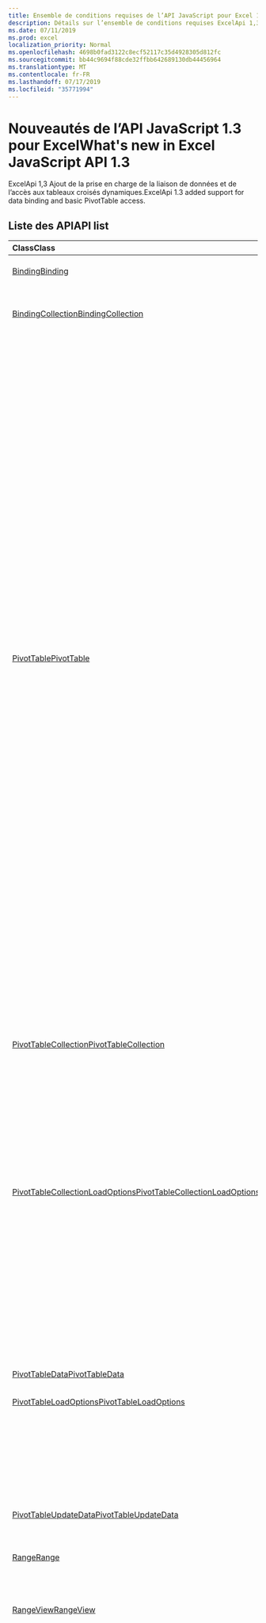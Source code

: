 ```yaml
---
title: Ensemble de conditions requises de l’API JavaScript pour Excel 1,3
description: Détails sur l’ensemble de conditions requises ExcelApi 1,3
ms.date: 07/11/2019
ms.prod: excel
localization_priority: Normal
ms.openlocfilehash: 4698b0fad3122c8ecf52117c35d4928305d812fc
ms.sourcegitcommit: bb44c9694f88cde32ffbb642689130db44456964
ms.translationtype: MT
ms.contentlocale: fr-FR
ms.lasthandoff: 07/17/2019
ms.locfileid: "35771994"
---
```

# <a name="whats-new-in-excel-javascript-api-13"></a><span data-ttu-id="40444-103">Nouveautés de l’API JavaScript 1.3 pour Excel</span><span class="sxs-lookup"><span data-stu-id="40444-103">What's new in Excel JavaScript API 1.3</span></span>

<span data-ttu-id="40444-104">ExcelApi 1,3 Ajout de la prise en charge de la liaison de données et de l’accès aux tableaux croisés dynamiques.</span><span class="sxs-lookup"><span data-stu-id="40444-104">ExcelApi 1.3 added support for data binding and basic PivotTable access.</span></span>

## <a name="api-list"></a><span data-ttu-id="40444-105">Liste des API</span><span class="sxs-lookup"><span data-stu-id="40444-105">API list</span></span>

| <span data-ttu-id="40444-106">Class</span><span class="sxs-lookup"><span data-stu-id="40444-106">Class</span></span> | <span data-ttu-id="40444-107">Champs</span><span class="sxs-lookup"><span data-stu-id="40444-107">Fields</span></span> | <span data-ttu-id="40444-108">Description</span><span class="sxs-lookup"><span data-stu-id="40444-108">Description</span></span> |
|:---|:---|:---|
|[<span data-ttu-id="40444-109">Binding</span><span class="sxs-lookup"><span data-stu-id="40444-109">Binding</span></span>](/javascript/api/excel/excel.binding)|[<span data-ttu-id="40444-110">delete()</span><span class="sxs-lookup"><span data-stu-id="40444-110">delete()</span></span>](/javascript/api/excel/excel.binding#delete--)|<span data-ttu-id="40444-111">Supprime la liaison.</span><span class="sxs-lookup"><span data-stu-id="40444-111">Deletes the binding.</span></span>|
|[<span data-ttu-id="40444-112">BindingCollection</span><span class="sxs-lookup"><span data-stu-id="40444-112">BindingCollection</span></span>](/javascript/api/excel/excel.bindingcollection)|[<span data-ttu-id="40444-113">Add (Range: plage \| String, bindingType: "Range" \| "table" \| "Text", ID: String)</span><span class="sxs-lookup"><span data-stu-id="40444-113">add(range: Range \| string, bindingType: "Range" \| "Table" \| "Text", id: string)</span></span>](/javascript/api/excel/excel.bindingcollection#add-range--bindingtype--id-)|<span data-ttu-id="40444-114">Ajoute une nouvelle liaison à une plage spécifique.</span><span class="sxs-lookup"><span data-stu-id="40444-114">Add a new binding to a particular Range.</span></span>|
||[<span data-ttu-id="40444-115">Add (Range: chaîne \| de plage, BindingType: Excel. bindingType, ID: String)</span><span class="sxs-lookup"><span data-stu-id="40444-115">add(range: Range \| string, bindingType: Excel.BindingType, id: string)</span></span>](/javascript/api/excel/excel.bindingcollection#add-range--bindingtype--id-)|<span data-ttu-id="40444-116">Ajoute une nouvelle liaison à une plage spécifique.</span><span class="sxs-lookup"><span data-stu-id="40444-116">Add a new binding to a particular Range.</span></span>|
||[<span data-ttu-id="40444-117">addFromNamedItem (Name: String, bindingType: "Range" \| "table" \| "Text", ID: String)</span><span class="sxs-lookup"><span data-stu-id="40444-117">addFromNamedItem(name: string, bindingType: "Range" \| "Table" \| "Text", id: string)</span></span>](/javascript/api/excel/excel.bindingcollection#addfromnameditem-name--bindingtype--id-)|<span data-ttu-id="40444-118">Ajoute une nouvelle liaison basée sur un élément nommé dans le classeur.</span><span class="sxs-lookup"><span data-stu-id="40444-118">Add a new binding based on a named item in the workbook.</span></span>|
||[<span data-ttu-id="40444-119">addFromNamedItem (Name: String, bindingType: Excel. BindingType, ID: String)</span><span class="sxs-lookup"><span data-stu-id="40444-119">addFromNamedItem(name: string, bindingType: Excel.BindingType, id: string)</span></span>](/javascript/api/excel/excel.bindingcollection#addfromnameditem-name--bindingtype--id-)|<span data-ttu-id="40444-120">Ajoute une nouvelle liaison basée sur un élément nommé dans le classeur.</span><span class="sxs-lookup"><span data-stu-id="40444-120">Add a new binding based on a named item in the workbook.</span></span>|
||[<span data-ttu-id="40444-121">addFromSelection (bindingType: "Range" \| "table" \| "Text", ID: String)</span><span class="sxs-lookup"><span data-stu-id="40444-121">addFromSelection(bindingType: "Range" \| "Table" \| "Text", id: string)</span></span>](/javascript/api/excel/excel.bindingcollection#addfromselection-bindingtype--id-)|<span data-ttu-id="40444-122">Ajoute une nouvelle liaison basée sur la sélection en cours.</span><span class="sxs-lookup"><span data-stu-id="40444-122">Add a new binding based on the current selection.</span></span>|
||[<span data-ttu-id="40444-123">addFromSelection (bindingType: Excel. BindingType, ID: chaîne)</span><span class="sxs-lookup"><span data-stu-id="40444-123">addFromSelection(bindingType: Excel.BindingType, id: string)</span></span>](/javascript/api/excel/excel.bindingcollection#addfromselection-bindingtype--id-)|<span data-ttu-id="40444-124">Ajoute une nouvelle liaison basée sur la sélection en cours.</span><span class="sxs-lookup"><span data-stu-id="40444-124">Add a new binding based on the current selection.</span></span>|
|[<span data-ttu-id="40444-125">PivotTable</span><span class="sxs-lookup"><span data-stu-id="40444-125">PivotTable</span></span>](/javascript/api/excel/excel.pivottable)|[<span data-ttu-id="40444-126">name</span><span class="sxs-lookup"><span data-stu-id="40444-126">name</span></span>](/javascript/api/excel/excel.pivottable#name)|<span data-ttu-id="40444-127">Nom du tableau croisé dynamique.</span><span class="sxs-lookup"><span data-stu-id="40444-127">Name of the PivotTable.</span></span>|
||[<span data-ttu-id="40444-128">worksheet</span><span class="sxs-lookup"><span data-stu-id="40444-128">worksheet</span></span>](/javascript/api/excel/excel.pivottable#worksheet)|<span data-ttu-id="40444-129">Feuille de calcul contenant le tableau croisé dynamique.</span><span class="sxs-lookup"><span data-stu-id="40444-129">The worksheet containing the current PivotTable.</span></span>|
||[<span data-ttu-id="40444-130">refresh()</span><span class="sxs-lookup"><span data-stu-id="40444-130">refresh()</span></span>](/javascript/api/excel/excel.pivottable#refresh--)|<span data-ttu-id="40444-131">Actualise le tableau croisé dynamique.</span><span class="sxs-lookup"><span data-stu-id="40444-131">Refreshes the PivotTable.</span></span>|
||[<span data-ttu-id="40444-132">Set (propriétés: Excel. PivotTable)</span><span class="sxs-lookup"><span data-stu-id="40444-132">set(properties: Excel.PivotTable)</span></span>](/javascript/api/excel/excel.pivottable#set-properties-)|<span data-ttu-id="40444-133">Définit plusieurs propriétés de l’objet en même temps, en fonction d’un objet chargé existant.</span><span class="sxs-lookup"><span data-stu-id="40444-133">Sets multiple properties on the object at the same time, based on an existing loaded object.</span></span>|
||[<span data-ttu-id="40444-134">Set (propriétés: interfaces. PivotTableUpdateData, Options?: objet officeextension. UpdateOptions)</span><span class="sxs-lookup"><span data-stu-id="40444-134">set(properties: Interfaces.PivotTableUpdateData, options?: OfficeExtension.UpdateOptions)</span></span>](/javascript/api/excel/excel.pivottable#set-properties--options-)|<span data-ttu-id="40444-135">Définit plusieurs propriétés d’un objet en même temps.</span><span class="sxs-lookup"><span data-stu-id="40444-135">Sets multiple properties of an object at the same time.</span></span> <span data-ttu-id="40444-136">Vous pouvez transmettre un objet plain avec les propriétés appropriées, ou un autre objet API du même type.</span><span class="sxs-lookup"><span data-stu-id="40444-136">You can pass either a plain object with the appropriate properties, or another API object of the same type.</span></span>|
|[<span data-ttu-id="40444-137">PivotTableCollection</span><span class="sxs-lookup"><span data-stu-id="40444-137">PivotTableCollection</span></span>](/javascript/api/excel/excel.pivottablecollection)|[<span data-ttu-id="40444-138">getItem(name: string)</span><span class="sxs-lookup"><span data-stu-id="40444-138">getItem(name: string)</span></span>](/javascript/api/excel/excel.pivottablecollection#getitem-name-)|<span data-ttu-id="40444-139">Obtient un tableau croisé dynamique par nom.</span><span class="sxs-lookup"><span data-stu-id="40444-139">Gets a PivotTable by name.</span></span>|
||[<span data-ttu-id="40444-140">items</span><span class="sxs-lookup"><span data-stu-id="40444-140">items</span></span>](/javascript/api/excel/excel.pivottablecollection#items)|<span data-ttu-id="40444-141">Obtient l’élément enfant chargé dans cette collection de sites.</span><span class="sxs-lookup"><span data-stu-id="40444-141">Gets the loaded child items in this collection.</span></span>|
||[<span data-ttu-id="40444-142">RefreshAll, ()</span><span class="sxs-lookup"><span data-stu-id="40444-142">refreshAll()</span></span>](/javascript/api/excel/excel.pivottablecollection#refreshall--)|<span data-ttu-id="40444-143">Actualise tous les tableaux croisés dynamiques de la collection.</span><span class="sxs-lookup"><span data-stu-id="40444-143">Refreshes all the pivot tables in the collection.</span></span>|
|[<span data-ttu-id="40444-144">PivotTableCollectionLoadOptions</span><span class="sxs-lookup"><span data-stu-id="40444-144">PivotTableCollectionLoadOptions</span></span>](/javascript/api/excel/excel.pivottablecollectionloadoptions)|[<span data-ttu-id="40444-145">$all</span><span class="sxs-lookup"><span data-stu-id="40444-145">$all</span></span>](/javascript/api/excel/excel.pivottablecollectionloadoptions#$all)||
||[<span data-ttu-id="40444-146">name</span><span class="sxs-lookup"><span data-stu-id="40444-146">name</span></span>](/javascript/api/excel/excel.pivottablecollectionloadoptions#name)|<span data-ttu-id="40444-147">Pour chaque élément de la collection: nom du tableau croisé dynamique.</span><span class="sxs-lookup"><span data-stu-id="40444-147">For EACH ITEM in the collection: Name of the PivotTable.</span></span>|
||[<span data-ttu-id="40444-148">worksheet</span><span class="sxs-lookup"><span data-stu-id="40444-148">worksheet</span></span>](/javascript/api/excel/excel.pivottablecollectionloadoptions#worksheet)|<span data-ttu-id="40444-149">Pour chaque élément de la collection: feuille de calcul contenant le tableau croisé dynamique actif.</span><span class="sxs-lookup"><span data-stu-id="40444-149">For EACH ITEM in the collection: The worksheet containing the current PivotTable.</span></span>|
|[<span data-ttu-id="40444-150">PivotTableData</span><span class="sxs-lookup"><span data-stu-id="40444-150">PivotTableData</span></span>](/javascript/api/excel/excel.pivottabledata)|[<span data-ttu-id="40444-151">name</span><span class="sxs-lookup"><span data-stu-id="40444-151">name</span></span>](/javascript/api/excel/excel.pivottabledata#name)|<span data-ttu-id="40444-152">Nom du tableau croisé dynamique.</span><span class="sxs-lookup"><span data-stu-id="40444-152">Name of the PivotTable.</span></span>|
|[<span data-ttu-id="40444-153">PivotTableLoadOptions</span><span class="sxs-lookup"><span data-stu-id="40444-153">PivotTableLoadOptions</span></span>](/javascript/api/excel/excel.pivottableloadoptions)|[<span data-ttu-id="40444-154">$all</span><span class="sxs-lookup"><span data-stu-id="40444-154">$all</span></span>](/javascript/api/excel/excel.pivottableloadoptions#$all)||
||[<span data-ttu-id="40444-155">name</span><span class="sxs-lookup"><span data-stu-id="40444-155">name</span></span>](/javascript/api/excel/excel.pivottableloadoptions#name)|<span data-ttu-id="40444-156">Nom du tableau croisé dynamique.</span><span class="sxs-lookup"><span data-stu-id="40444-156">Name of the PivotTable.</span></span>|
||[<span data-ttu-id="40444-157">worksheet</span><span class="sxs-lookup"><span data-stu-id="40444-157">worksheet</span></span>](/javascript/api/excel/excel.pivottableloadoptions#worksheet)|<span data-ttu-id="40444-158">Feuille de calcul contenant le tableau croisé dynamique.</span><span class="sxs-lookup"><span data-stu-id="40444-158">The worksheet containing the current PivotTable.</span></span>|
|[<span data-ttu-id="40444-159">PivotTableUpdateData</span><span class="sxs-lookup"><span data-stu-id="40444-159">PivotTableUpdateData</span></span>](/javascript/api/excel/excel.pivottableupdatedata)|[<span data-ttu-id="40444-160">name</span><span class="sxs-lookup"><span data-stu-id="40444-160">name</span></span>](/javascript/api/excel/excel.pivottableupdatedata#name)|<span data-ttu-id="40444-161">Nom du tableau croisé dynamique.</span><span class="sxs-lookup"><span data-stu-id="40444-161">Name of the PivotTable.</span></span>|
|[<span data-ttu-id="40444-162">Range</span><span class="sxs-lookup"><span data-stu-id="40444-162">Range</span></span>](/javascript/api/excel/excel.range)|[<span data-ttu-id="40444-163">getVisibleView ()</span><span class="sxs-lookup"><span data-stu-id="40444-163">getVisibleView()</span></span>](/javascript/api/excel/excel.range#getvisibleview--)|<span data-ttu-id="40444-164">Représente les lignes visibles de la plage en cours.</span><span class="sxs-lookup"><span data-stu-id="40444-164">Represents the visible rows of the current range.</span></span>|
|[<span data-ttu-id="40444-165">RangeView</span><span class="sxs-lookup"><span data-stu-id="40444-165">RangeView</span></span>](/javascript/api/excel/excel.rangeview)|[<span data-ttu-id="40444-166">formulas</span><span class="sxs-lookup"><span data-stu-id="40444-166">formulas</span></span>](/javascript/api/excel/excel.rangeview#formulas)|<span data-ttu-id="40444-167">Représente la formule dans le style de notation A1.</span><span class="sxs-lookup"><span data-stu-id="40444-167">Represents the formula in A1-style notation.</span></span>|
||[<span data-ttu-id="40444-168">formulasLocal</span><span class="sxs-lookup"><span data-stu-id="40444-168">formulasLocal</span></span>](/javascript/api/excel/excel.rangeview#formulaslocal)|<span data-ttu-id="40444-p102">Représente la formule en notation A1, en utilisant le langage et les paramètres de format de nombre régionaux de l’utilisateur. Par exemple, la formule « =SUM(A1, 1.5) » en anglais deviendrait « =SUMME(A1; 1,5) » en allemand.</span><span class="sxs-lookup"><span data-stu-id="40444-p102">Represents the formula in A1-style notation, in the user's language and number-formatting locale.  For example, the English "=SUM(A1, 1.5)" formula would become "=SUMME(A1; 1,5)" in German.</span></span>|
||[<span data-ttu-id="40444-171">formulasR1C1</span><span class="sxs-lookup"><span data-stu-id="40444-171">formulasR1C1</span></span>](/javascript/api/excel/excel.rangeview#formulasr1c1)|<span data-ttu-id="40444-172">Représente la formule dans le style de notation R1C1.</span><span class="sxs-lookup"><span data-stu-id="40444-172">Represents the formula in R1C1-style notation.</span></span>|
||[<span data-ttu-id="40444-173">getRange()</span><span class="sxs-lookup"><span data-stu-id="40444-173">getRange()</span></span>](/javascript/api/excel/excel.rangeview#getrange--)|<span data-ttu-id="40444-174">Obtient la plage parent associée à l’affichage de plage actuel.</span><span class="sxs-lookup"><span data-stu-id="40444-174">Gets the parent range associated with the current RangeView.</span></span>|
||[<span data-ttu-id="40444-175">numberFormat</span><span class="sxs-lookup"><span data-stu-id="40444-175">numberFormat</span></span>](/javascript/api/excel/excel.rangeview#numberformat)|<span data-ttu-id="40444-176">Représente le code de format de nombre d’Excel pour une cellule donnée.</span><span class="sxs-lookup"><span data-stu-id="40444-176">Represents Excel's number format code for the given cell.</span></span>|
||[<span data-ttu-id="40444-177">cellAddresses</span><span class="sxs-lookup"><span data-stu-id="40444-177">cellAddresses</span></span>](/javascript/api/excel/excel.rangeview#celladdresses)|<span data-ttu-id="40444-178">Représente les adresses de cellule de la RangeView.</span><span class="sxs-lookup"><span data-stu-id="40444-178">Represents the cell addresses of the RangeView.</span></span> <span data-ttu-id="40444-179">En lecture seule.</span><span class="sxs-lookup"><span data-stu-id="40444-179">Read-only.</span></span>|
||[<span data-ttu-id="40444-180">NbreColonnes</span><span class="sxs-lookup"><span data-stu-id="40444-180">columnCount</span></span>](/javascript/api/excel/excel.rangeview#columncount)|<span data-ttu-id="40444-181">Renvoie le nombre de colonnes visibles.</span><span class="sxs-lookup"><span data-stu-id="40444-181">Returns the number of visible columns.</span></span> <span data-ttu-id="40444-182">En lecture seule.</span><span class="sxs-lookup"><span data-stu-id="40444-182">Read-only.</span></span>|
||[<span data-ttu-id="40444-183">index</span><span class="sxs-lookup"><span data-stu-id="40444-183">index</span></span>](/javascript/api/excel/excel.rangeview#index)|<span data-ttu-id="40444-184">Renvoie une valeur qui représente l’index de l’affichage de plage.</span><span class="sxs-lookup"><span data-stu-id="40444-184">Returns a value that represents the index of the RangeView.</span></span> <span data-ttu-id="40444-185">En lecture seule.</span><span class="sxs-lookup"><span data-stu-id="40444-185">Read-only.</span></span>|
||[<span data-ttu-id="40444-186">Stopp</span><span class="sxs-lookup"><span data-stu-id="40444-186">rowCount</span></span>](/javascript/api/excel/excel.rangeview#rowcount)|<span data-ttu-id="40444-187">Renvoie le nombre de lignes visibles.</span><span class="sxs-lookup"><span data-stu-id="40444-187">Returns the number of visible rows.</span></span> <span data-ttu-id="40444-188">En lecture seule.</span><span class="sxs-lookup"><span data-stu-id="40444-188">Read-only.</span></span>|
||[<span data-ttu-id="40444-189">rows</span><span class="sxs-lookup"><span data-stu-id="40444-189">rows</span></span>](/javascript/api/excel/excel.rangeview#rows)|<span data-ttu-id="40444-190">Représente une collection d’affichages de plage associés à la plage.</span><span class="sxs-lookup"><span data-stu-id="40444-190">Represents a collection of range views associated with the range.</span></span> <span data-ttu-id="40444-191">En lecture seule.</span><span class="sxs-lookup"><span data-stu-id="40444-191">Read-only.</span></span>|
||[<span data-ttu-id="40444-192">text</span><span class="sxs-lookup"><span data-stu-id="40444-192">text</span></span>](/javascript/api/excel/excel.rangeview#text)|<span data-ttu-id="40444-p108">Valeurs de texte de la plage spécifiée. La valeur de texte ne dépend pas de la largeur de la cellule. Le remplacement par le signe # qui se produit dans l’interface utilisateur d’Excel n’a aucun effet sur la valeur de texte renvoyée par l’API. En lecture seule.</span><span class="sxs-lookup"><span data-stu-id="40444-p108">Text values of the specified range. The Text value will not depend on the cell width. The # sign substitution that happens in Excel UI will not affect the text value returned by the API. Read-only.</span></span>|
||[<span data-ttu-id="40444-197">valueTypes</span><span class="sxs-lookup"><span data-stu-id="40444-197">valueTypes</span></span>](/javascript/api/excel/excel.rangeview#valuetypes)|<span data-ttu-id="40444-198">Représente le type de données de chaque cellule.</span><span class="sxs-lookup"><span data-stu-id="40444-198">Represents the type of data of each cell.</span></span> <span data-ttu-id="40444-199">En lecture seule.</span><span class="sxs-lookup"><span data-stu-id="40444-199">Read-only.</span></span>|
||[<span data-ttu-id="40444-200">Set (propriétés: Excel. RangeView)</span><span class="sxs-lookup"><span data-stu-id="40444-200">set(properties: Excel.RangeView)</span></span>](/javascript/api/excel/excel.rangeview#set-properties-)|<span data-ttu-id="40444-201">Définit plusieurs propriétés de l’objet en même temps, en fonction d’un objet chargé existant.</span><span class="sxs-lookup"><span data-stu-id="40444-201">Sets multiple properties on the object at the same time, based on an existing loaded object.</span></span>|
||[<span data-ttu-id="40444-202">Set (propriétés: interfaces. RangeViewUpdateData, Options?: objet officeextension. UpdateOptions)</span><span class="sxs-lookup"><span data-stu-id="40444-202">set(properties: Interfaces.RangeViewUpdateData, options?: OfficeExtension.UpdateOptions)</span></span>](/javascript/api/excel/excel.rangeview#set-properties--options-)|<span data-ttu-id="40444-203">Définit plusieurs propriétés d’un objet en même temps.</span><span class="sxs-lookup"><span data-stu-id="40444-203">Sets multiple properties of an object at the same time.</span></span> <span data-ttu-id="40444-204">Vous pouvez transmettre un objet plain avec les propriétés appropriées, ou un autre objet API du même type.</span><span class="sxs-lookup"><span data-stu-id="40444-204">You can pass either a plain object with the appropriate properties, or another API object of the same type.</span></span>|
||[<span data-ttu-id="40444-205">values</span><span class="sxs-lookup"><span data-stu-id="40444-205">values</span></span>](/javascript/api/excel/excel.rangeview#values)|<span data-ttu-id="40444-206">Représente les valeurs brutes de l’affichage de plage spécifié.</span><span class="sxs-lookup"><span data-stu-id="40444-206">Represents the raw values of the specified range view.</span></span> <span data-ttu-id="40444-207">Les données renvoyées peuvent être des chaînes, des valeurs numériques ou des valeurs booléennes.</span><span class="sxs-lookup"><span data-stu-id="40444-207">The data returned could be of type string, number, or a boolean.</span></span> <span data-ttu-id="40444-208">Les cellules contenant une erreur renvoie la chaîne d’erreur.</span><span class="sxs-lookup"><span data-stu-id="40444-208">Cells that contain an error will return the error string.</span></span>|
|[<span data-ttu-id="40444-209">RangeViewCollection</span><span class="sxs-lookup"><span data-stu-id="40444-209">RangeViewCollection</span></span>](/javascript/api/excel/excel.rangeviewcollection)|[<span data-ttu-id="40444-210">getItemAt(index: number)</span><span class="sxs-lookup"><span data-stu-id="40444-210">getItemAt(index: number)</span></span>](/javascript/api/excel/excel.rangeviewcollection#getitemat-index-)|<span data-ttu-id="40444-211">Obtient une ligne RangeView par le biais de son index.</span><span class="sxs-lookup"><span data-stu-id="40444-211">Gets a RangeView Row via its index.</span></span> <span data-ttu-id="40444-212">Avec index de base zéro.</span><span class="sxs-lookup"><span data-stu-id="40444-212">Zero-Indexed.</span></span>|
||[<span data-ttu-id="40444-213">items</span><span class="sxs-lookup"><span data-stu-id="40444-213">items</span></span>](/javascript/api/excel/excel.rangeviewcollection#items)|<span data-ttu-id="40444-214">Obtient l’élément enfant chargé dans cette collection de sites.</span><span class="sxs-lookup"><span data-stu-id="40444-214">Gets the loaded child items in this collection.</span></span>|
|[<span data-ttu-id="40444-215">RangeViewCollectionLoadOptions</span><span class="sxs-lookup"><span data-stu-id="40444-215">RangeViewCollectionLoadOptions</span></span>](/javascript/api/excel/excel.rangeviewcollectionloadoptions)|[<span data-ttu-id="40444-216">$all</span><span class="sxs-lookup"><span data-stu-id="40444-216">$all</span></span>](/javascript/api/excel/excel.rangeviewcollectionloadoptions#$all)||
||[<span data-ttu-id="40444-217">cellAddresses</span><span class="sxs-lookup"><span data-stu-id="40444-217">cellAddresses</span></span>](/javascript/api/excel/excel.rangeviewcollectionloadoptions#celladdresses)|<span data-ttu-id="40444-218">Pour chaque élément de la collection: représente les adresses des cellules du RangeView.</span><span class="sxs-lookup"><span data-stu-id="40444-218">For EACH ITEM in the collection: Represents the cell addresses of the RangeView.</span></span> <span data-ttu-id="40444-219">En lecture seule.</span><span class="sxs-lookup"><span data-stu-id="40444-219">Read-only.</span></span>|
||[<span data-ttu-id="40444-220">NbreColonnes</span><span class="sxs-lookup"><span data-stu-id="40444-220">columnCount</span></span>](/javascript/api/excel/excel.rangeviewcollectionloadoptions#columncount)|<span data-ttu-id="40444-221">Pour chaque élément de la collection: renvoie le nombre de colonnes visibles.</span><span class="sxs-lookup"><span data-stu-id="40444-221">For EACH ITEM in the collection: Returns the number of visible columns.</span></span> <span data-ttu-id="40444-222">En lecture seule.</span><span class="sxs-lookup"><span data-stu-id="40444-222">Read-only.</span></span>|
||[<span data-ttu-id="40444-223">formulas</span><span class="sxs-lookup"><span data-stu-id="40444-223">formulas</span></span>](/javascript/api/excel/excel.rangeviewcollectionloadoptions#formulas)|<span data-ttu-id="40444-224">Pour chaque élément de la collection: représente la formule en notation de style a1.</span><span class="sxs-lookup"><span data-stu-id="40444-224">For EACH ITEM in the collection: Represents the formula in A1-style notation.</span></span>|
||[<span data-ttu-id="40444-225">formulasLocal</span><span class="sxs-lookup"><span data-stu-id="40444-225">formulasLocal</span></span>](/javascript/api/excel/excel.rangeviewcollectionloadoptions#formulaslocal)|<span data-ttu-id="40444-226">Pour chaque élément de la collection: représente la formule en notation de style a1, dans les paramètres régionaux de la langue de l’utilisateur et de la mise en forme des nombres.</span><span class="sxs-lookup"><span data-stu-id="40444-226">For EACH ITEM in the collection: Represents the formula in A1-style notation, in the user's language and number-formatting locale.</span></span>  <span data-ttu-id="40444-227">Par exemple, la formule « =SUM(A1, 1.5) » en anglais deviendrait « =SUMME(A1; 1,5) » en allemand.</span><span class="sxs-lookup"><span data-stu-id="40444-227">For example, the English "=SUM(A1, 1.5)" formula would become "=SUMME(A1; 1,5)" in German.</span></span>|
||[<span data-ttu-id="40444-228">formulasR1C1</span><span class="sxs-lookup"><span data-stu-id="40444-228">formulasR1C1</span></span>](/javascript/api/excel/excel.rangeviewcollectionloadoptions#formulasr1c1)|<span data-ttu-id="40444-229">Pour chaque élément de la collection: représente la formule en notation de style L1C1.</span><span class="sxs-lookup"><span data-stu-id="40444-229">For EACH ITEM in the collection: Represents the formula in R1C1-style notation.</span></span>|
||[<span data-ttu-id="40444-230">index</span><span class="sxs-lookup"><span data-stu-id="40444-230">index</span></span>](/javascript/api/excel/excel.rangeviewcollectionloadoptions#index)|<span data-ttu-id="40444-231">Pour chaque élément de la collection: renvoie une valeur qui représente l’index de la RangeView.</span><span class="sxs-lookup"><span data-stu-id="40444-231">For EACH ITEM in the collection: Returns a value that represents the index of the RangeView.</span></span> <span data-ttu-id="40444-232">En lecture seule.</span><span class="sxs-lookup"><span data-stu-id="40444-232">Read-only.</span></span>|
||[<span data-ttu-id="40444-233">numberFormat</span><span class="sxs-lookup"><span data-stu-id="40444-233">numberFormat</span></span>](/javascript/api/excel/excel.rangeviewcollectionloadoptions#numberformat)|<span data-ttu-id="40444-234">Pour chaque élément de la collection: représente le code de format de nombre d’Excel pour la cellule donnée.</span><span class="sxs-lookup"><span data-stu-id="40444-234">For EACH ITEM in the collection: Represents Excel's number format code for the given cell.</span></span>|
||[<span data-ttu-id="40444-235">Stopp</span><span class="sxs-lookup"><span data-stu-id="40444-235">rowCount</span></span>](/javascript/api/excel/excel.rangeviewcollectionloadoptions#rowcount)|<span data-ttu-id="40444-236">Pour chaque élément de la collection: renvoie le nombre de lignes visibles.</span><span class="sxs-lookup"><span data-stu-id="40444-236">For EACH ITEM in the collection: Returns the number of visible rows.</span></span> <span data-ttu-id="40444-237">En lecture seule.</span><span class="sxs-lookup"><span data-stu-id="40444-237">Read-only.</span></span>|
||[<span data-ttu-id="40444-238">text</span><span class="sxs-lookup"><span data-stu-id="40444-238">text</span></span>](/javascript/api/excel/excel.rangeviewcollectionloadoptions#text)|<span data-ttu-id="40444-239">Pour chaque élément de la collection: valeurs de texte de la plage spécifiée.</span><span class="sxs-lookup"><span data-stu-id="40444-239">For EACH ITEM in the collection: Text values of the specified range.</span></span> <span data-ttu-id="40444-240">La valeur de texte ne dépend pas de la largeur de la cellule.</span><span class="sxs-lookup"><span data-stu-id="40444-240">The Text value will not depend on the cell width.</span></span> <span data-ttu-id="40444-241">Le remplacement par le signe # qui se produit dans l’interface utilisateur d’Excel n’a aucun effet sur la valeur de texte renvoyée par l’API.</span><span class="sxs-lookup"><span data-stu-id="40444-241">The # sign substitution that happens in Excel UI will not affect the text value returned by the API.</span></span> <span data-ttu-id="40444-242">En lecture seule.</span><span class="sxs-lookup"><span data-stu-id="40444-242">Read-only.</span></span>|
||[<span data-ttu-id="40444-243">valueTypes</span><span class="sxs-lookup"><span data-stu-id="40444-243">valueTypes</span></span>](/javascript/api/excel/excel.rangeviewcollectionloadoptions#valuetypes)|<span data-ttu-id="40444-244">Pour chaque élément de la collection: représente le type de données de chaque cellule.</span><span class="sxs-lookup"><span data-stu-id="40444-244">For EACH ITEM in the collection: Represents the type of data of each cell.</span></span> <span data-ttu-id="40444-245">En lecture seule.</span><span class="sxs-lookup"><span data-stu-id="40444-245">Read-only.</span></span>|
||[<span data-ttu-id="40444-246">values</span><span class="sxs-lookup"><span data-stu-id="40444-246">values</span></span>](/javascript/api/excel/excel.rangeviewcollectionloadoptions#values)|<span data-ttu-id="40444-247">Pour chaque élément de la collection: représente les valeurs brutes de l’affichage de plage spécifié.</span><span class="sxs-lookup"><span data-stu-id="40444-247">For EACH ITEM in the collection: Represents the raw values of the specified range view.</span></span> <span data-ttu-id="40444-248">Les données renvoyées peuvent être des chaînes, des valeurs numériques ou des valeurs booléennes.</span><span class="sxs-lookup"><span data-stu-id="40444-248">The data returned could be of type string, number, or a boolean.</span></span> <span data-ttu-id="40444-249">Les cellules contenant une erreur renvoie la chaîne d’erreur.</span><span class="sxs-lookup"><span data-stu-id="40444-249">Cells that contain an error will return the error string.</span></span>|
|[<span data-ttu-id="40444-250">RangeViewData</span><span class="sxs-lookup"><span data-stu-id="40444-250">RangeViewData</span></span>](/javascript/api/excel/excel.rangeviewdata)|[<span data-ttu-id="40444-251">cellAddresses</span><span class="sxs-lookup"><span data-stu-id="40444-251">cellAddresses</span></span>](/javascript/api/excel/excel.rangeviewdata#celladdresses)|<span data-ttu-id="40444-252">Représente les adresses de cellule de la RangeView.</span><span class="sxs-lookup"><span data-stu-id="40444-252">Represents the cell addresses of the RangeView.</span></span> <span data-ttu-id="40444-253">En lecture seule.</span><span class="sxs-lookup"><span data-stu-id="40444-253">Read-only.</span></span>|
||[<span data-ttu-id="40444-254">NbreColonnes</span><span class="sxs-lookup"><span data-stu-id="40444-254">columnCount</span></span>](/javascript/api/excel/excel.rangeviewdata#columncount)|<span data-ttu-id="40444-255">Renvoie le nombre de colonnes visibles.</span><span class="sxs-lookup"><span data-stu-id="40444-255">Returns the number of visible columns.</span></span> <span data-ttu-id="40444-256">En lecture seule.</span><span class="sxs-lookup"><span data-stu-id="40444-256">Read-only.</span></span>|
||[<span data-ttu-id="40444-257">formulas</span><span class="sxs-lookup"><span data-stu-id="40444-257">formulas</span></span>](/javascript/api/excel/excel.rangeviewdata#formulas)|<span data-ttu-id="40444-258">Représente la formule dans le style de notation A1.</span><span class="sxs-lookup"><span data-stu-id="40444-258">Represents the formula in A1-style notation.</span></span>|
||[<span data-ttu-id="40444-259">formulasLocal</span><span class="sxs-lookup"><span data-stu-id="40444-259">formulasLocal</span></span>](/javascript/api/excel/excel.rangeviewdata#formulaslocal)|<span data-ttu-id="40444-p123">Représente la formule en notation A1, en utilisant le langage et les paramètres de format de nombre régionaux de l’utilisateur. Par exemple, la formule « =SUM(A1, 1.5) » en anglais deviendrait « =SUMME(A1; 1,5) » en allemand.</span><span class="sxs-lookup"><span data-stu-id="40444-p123">Represents the formula in A1-style notation, in the user's language and number-formatting locale.  For example, the English "=SUM(A1, 1.5)" formula would become "=SUMME(A1; 1,5)" in German.</span></span>|
||[<span data-ttu-id="40444-262">formulasR1C1</span><span class="sxs-lookup"><span data-stu-id="40444-262">formulasR1C1</span></span>](/javascript/api/excel/excel.rangeviewdata#formulasr1c1)|<span data-ttu-id="40444-263">Représente la formule dans le style de notation R1C1.</span><span class="sxs-lookup"><span data-stu-id="40444-263">Represents the formula in R1C1-style notation.</span></span>|
||[<span data-ttu-id="40444-264">index</span><span class="sxs-lookup"><span data-stu-id="40444-264">index</span></span>](/javascript/api/excel/excel.rangeviewdata#index)|<span data-ttu-id="40444-265">Renvoie une valeur qui représente l’index de l’affichage de plage.</span><span class="sxs-lookup"><span data-stu-id="40444-265">Returns a value that represents the index of the RangeView.</span></span> <span data-ttu-id="40444-266">En lecture seule.</span><span class="sxs-lookup"><span data-stu-id="40444-266">Read-only.</span></span>|
||[<span data-ttu-id="40444-267">numberFormat</span><span class="sxs-lookup"><span data-stu-id="40444-267">numberFormat</span></span>](/javascript/api/excel/excel.rangeviewdata#numberformat)|<span data-ttu-id="40444-268">Représente le code de format de nombre d’Excel pour une cellule donnée.</span><span class="sxs-lookup"><span data-stu-id="40444-268">Represents Excel's number format code for the given cell.</span></span>|
||[<span data-ttu-id="40444-269">rowCount</span><span class="sxs-lookup"><span data-stu-id="40444-269">rowCount</span></span>](/javascript/api/excel/excel.rangeviewdata#rowcount)|<span data-ttu-id="40444-270">Renvoie le nombre de lignes visibles.</span><span class="sxs-lookup"><span data-stu-id="40444-270">Returns the number of visible rows.</span></span> <span data-ttu-id="40444-271">En lecture seule.</span><span class="sxs-lookup"><span data-stu-id="40444-271">Read-only.</span></span>|
||[<span data-ttu-id="40444-272">rows</span><span class="sxs-lookup"><span data-stu-id="40444-272">rows</span></span>](/javascript/api/excel/excel.rangeviewdata#rows)|<span data-ttu-id="40444-273">Représente une collection d’affichages de plage associés à la plage.</span><span class="sxs-lookup"><span data-stu-id="40444-273">Represents a collection of range views associated with the range.</span></span> <span data-ttu-id="40444-274">En lecture seule.</span><span class="sxs-lookup"><span data-stu-id="40444-274">Read-only.</span></span>|
||[<span data-ttu-id="40444-275">text</span><span class="sxs-lookup"><span data-stu-id="40444-275">text</span></span>](/javascript/api/excel/excel.rangeviewdata#text)|<span data-ttu-id="40444-p127">Valeurs de texte de la plage spécifiée. La valeur de texte ne dépend pas de la largeur de la cellule. Le remplacement par le signe # qui se produit dans l’interface utilisateur d’Excel n’a aucun effet sur la valeur de texte renvoyée par l’API. En lecture seule.</span><span class="sxs-lookup"><span data-stu-id="40444-p127">Text values of the specified range. The Text value will not depend on the cell width. The # sign substitution that happens in Excel UI will not affect the text value returned by the API. Read-only.</span></span>|
||[<span data-ttu-id="40444-280">valueTypes</span><span class="sxs-lookup"><span data-stu-id="40444-280">valueTypes</span></span>](/javascript/api/excel/excel.rangeviewdata#valuetypes)|<span data-ttu-id="40444-281">Représente le type de données de chaque cellule.</span><span class="sxs-lookup"><span data-stu-id="40444-281">Represents the type of data of each cell.</span></span> <span data-ttu-id="40444-282">En lecture seule.</span><span class="sxs-lookup"><span data-stu-id="40444-282">Read-only.</span></span>|
||[<span data-ttu-id="40444-283">values</span><span class="sxs-lookup"><span data-stu-id="40444-283">values</span></span>](/javascript/api/excel/excel.rangeviewdata#values)|<span data-ttu-id="40444-284">Représente les valeurs brutes de l’affichage de plage spécifié.</span><span class="sxs-lookup"><span data-stu-id="40444-284">Represents the raw values of the specified range view.</span></span> <span data-ttu-id="40444-285">Les données renvoyées peuvent être des chaînes, des valeurs numériques ou des valeurs booléennes.</span><span class="sxs-lookup"><span data-stu-id="40444-285">The data returned could be of type string, number, or a boolean.</span></span> <span data-ttu-id="40444-286">Les cellules contenant une erreur renvoie la chaîne d’erreur.</span><span class="sxs-lookup"><span data-stu-id="40444-286">Cells that contain an error will return the error string.</span></span>|
|[<span data-ttu-id="40444-287">RangeViewLoadOptions</span><span class="sxs-lookup"><span data-stu-id="40444-287">RangeViewLoadOptions</span></span>](/javascript/api/excel/excel.rangeviewloadoptions)|[<span data-ttu-id="40444-288">$all</span><span class="sxs-lookup"><span data-stu-id="40444-288">$all</span></span>](/javascript/api/excel/excel.rangeviewloadoptions#$all)||
||[<span data-ttu-id="40444-289">cellAddresses</span><span class="sxs-lookup"><span data-stu-id="40444-289">cellAddresses</span></span>](/javascript/api/excel/excel.rangeviewloadoptions#celladdresses)|<span data-ttu-id="40444-290">Représente les adresses de cellule de la RangeView.</span><span class="sxs-lookup"><span data-stu-id="40444-290">Represents the cell addresses of the RangeView.</span></span> <span data-ttu-id="40444-291">En lecture seule.</span><span class="sxs-lookup"><span data-stu-id="40444-291">Read-only.</span></span>|
||[<span data-ttu-id="40444-292">NbreColonnes</span><span class="sxs-lookup"><span data-stu-id="40444-292">columnCount</span></span>](/javascript/api/excel/excel.rangeviewloadoptions#columncount)|<span data-ttu-id="40444-293">Renvoie le nombre de colonnes visibles.</span><span class="sxs-lookup"><span data-stu-id="40444-293">Returns the number of visible columns.</span></span> <span data-ttu-id="40444-294">En lecture seule.</span><span class="sxs-lookup"><span data-stu-id="40444-294">Read-only.</span></span>|
||[<span data-ttu-id="40444-295">formulas</span><span class="sxs-lookup"><span data-stu-id="40444-295">formulas</span></span>](/javascript/api/excel/excel.rangeviewloadoptions#formulas)|<span data-ttu-id="40444-296">Représente la formule dans le style de notation A1.</span><span class="sxs-lookup"><span data-stu-id="40444-296">Represents the formula in A1-style notation.</span></span>|
||[<span data-ttu-id="40444-297">formulasLocal</span><span class="sxs-lookup"><span data-stu-id="40444-297">formulasLocal</span></span>](/javascript/api/excel/excel.rangeviewloadoptions#formulaslocal)|<span data-ttu-id="40444-p132">Représente la formule en notation A1, en utilisant le langage et les paramètres de format de nombre régionaux de l’utilisateur. Par exemple, la formule « =SUM(A1, 1.5) » en anglais deviendrait « =SUMME(A1; 1,5) » en allemand.</span><span class="sxs-lookup"><span data-stu-id="40444-p132">Represents the formula in A1-style notation, in the user's language and number-formatting locale.  For example, the English "=SUM(A1, 1.5)" formula would become "=SUMME(A1; 1,5)" in German.</span></span>|
||[<span data-ttu-id="40444-300">formulasR1C1</span><span class="sxs-lookup"><span data-stu-id="40444-300">formulasR1C1</span></span>](/javascript/api/excel/excel.rangeviewloadoptions#formulasr1c1)|<span data-ttu-id="40444-301">Représente la formule dans le style de notation R1C1.</span><span class="sxs-lookup"><span data-stu-id="40444-301">Represents the formula in R1C1-style notation.</span></span>|
||[<span data-ttu-id="40444-302">index</span><span class="sxs-lookup"><span data-stu-id="40444-302">index</span></span>](/javascript/api/excel/excel.rangeviewloadoptions#index)|<span data-ttu-id="40444-303">Renvoie une valeur qui représente l’index de l’affichage de plage.</span><span class="sxs-lookup"><span data-stu-id="40444-303">Returns a value that represents the index of the RangeView.</span></span> <span data-ttu-id="40444-304">En lecture seule.</span><span class="sxs-lookup"><span data-stu-id="40444-304">Read-only.</span></span>|
||[<span data-ttu-id="40444-305">numberFormat</span><span class="sxs-lookup"><span data-stu-id="40444-305">numberFormat</span></span>](/javascript/api/excel/excel.rangeviewloadoptions#numberformat)|<span data-ttu-id="40444-306">Représente le code de format de nombre d’Excel pour une cellule donnée.</span><span class="sxs-lookup"><span data-stu-id="40444-306">Represents Excel's number format code for the given cell.</span></span>|
||[<span data-ttu-id="40444-307">rowCount</span><span class="sxs-lookup"><span data-stu-id="40444-307">rowCount</span></span>](/javascript/api/excel/excel.rangeviewloadoptions#rowcount)|<span data-ttu-id="40444-308">Renvoie le nombre de lignes visibles.</span><span class="sxs-lookup"><span data-stu-id="40444-308">Returns the number of visible rows.</span></span> <span data-ttu-id="40444-309">En lecture seule.</span><span class="sxs-lookup"><span data-stu-id="40444-309">Read-only.</span></span>|
||[<span data-ttu-id="40444-310">text</span><span class="sxs-lookup"><span data-stu-id="40444-310">text</span></span>](/javascript/api/excel/excel.rangeviewloadoptions#text)|<span data-ttu-id="40444-p135">Valeurs de texte de la plage spécifiée. La valeur de texte ne dépend pas de la largeur de la cellule. Le remplacement par le signe # qui se produit dans l’interface utilisateur d’Excel n’a aucun effet sur la valeur de texte renvoyée par l’API. En lecture seule.</span><span class="sxs-lookup"><span data-stu-id="40444-p135">Text values of the specified range. The Text value will not depend on the cell width. The # sign substitution that happens in Excel UI will not affect the text value returned by the API. Read-only.</span></span>|
||[<span data-ttu-id="40444-315">valueTypes</span><span class="sxs-lookup"><span data-stu-id="40444-315">valueTypes</span></span>](/javascript/api/excel/excel.rangeviewloadoptions#valuetypes)|<span data-ttu-id="40444-316">Représente le type de données de chaque cellule.</span><span class="sxs-lookup"><span data-stu-id="40444-316">Represents the type of data of each cell.</span></span> <span data-ttu-id="40444-317">En lecture seule.</span><span class="sxs-lookup"><span data-stu-id="40444-317">Read-only.</span></span>|
||[<span data-ttu-id="40444-318">values</span><span class="sxs-lookup"><span data-stu-id="40444-318">values</span></span>](/javascript/api/excel/excel.rangeviewloadoptions#values)|<span data-ttu-id="40444-319">Représente les valeurs brutes de l’affichage de plage spécifié.</span><span class="sxs-lookup"><span data-stu-id="40444-319">Represents the raw values of the specified range view.</span></span> <span data-ttu-id="40444-320">Les données renvoyées peuvent être des chaînes, des valeurs numériques ou des valeurs booléennes.</span><span class="sxs-lookup"><span data-stu-id="40444-320">The data returned could be of type string, number, or a boolean.</span></span> <span data-ttu-id="40444-321">Les cellules contenant une erreur renvoie la chaîne d’erreur.</span><span class="sxs-lookup"><span data-stu-id="40444-321">Cells that contain an error will return the error string.</span></span>|
|[<span data-ttu-id="40444-322">RangeViewUpdateData</span><span class="sxs-lookup"><span data-stu-id="40444-322">RangeViewUpdateData</span></span>](/javascript/api/excel/excel.rangeviewupdatedata)|[<span data-ttu-id="40444-323">formulas</span><span class="sxs-lookup"><span data-stu-id="40444-323">formulas</span></span>](/javascript/api/excel/excel.rangeviewupdatedata#formulas)|<span data-ttu-id="40444-324">Représente la formule dans le style de notation A1.</span><span class="sxs-lookup"><span data-stu-id="40444-324">Represents the formula in A1-style notation.</span></span>|
||[<span data-ttu-id="40444-325">formulasLocal</span><span class="sxs-lookup"><span data-stu-id="40444-325">formulasLocal</span></span>](/javascript/api/excel/excel.rangeviewupdatedata#formulaslocal)|<span data-ttu-id="40444-p138">Représente la formule en notation A1, en utilisant le langage et les paramètres de format de nombre régionaux de l’utilisateur. Par exemple, la formule « =SUM(A1, 1.5) » en anglais deviendrait « =SUMME(A1; 1,5) » en allemand.</span><span class="sxs-lookup"><span data-stu-id="40444-p138">Represents the formula in A1-style notation, in the user's language and number-formatting locale.  For example, the English "=SUM(A1, 1.5)" formula would become "=SUMME(A1; 1,5)" in German.</span></span>|
||[<span data-ttu-id="40444-328">formulasR1C1</span><span class="sxs-lookup"><span data-stu-id="40444-328">formulasR1C1</span></span>](/javascript/api/excel/excel.rangeviewupdatedata#formulasr1c1)|<span data-ttu-id="40444-329">Représente la formule dans le style de notation R1C1.</span><span class="sxs-lookup"><span data-stu-id="40444-329">Represents the formula in R1C1-style notation.</span></span>|
||[<span data-ttu-id="40444-330">numberFormat</span><span class="sxs-lookup"><span data-stu-id="40444-330">numberFormat</span></span>](/javascript/api/excel/excel.rangeviewupdatedata#numberformat)|<span data-ttu-id="40444-331">Représente le code de format de nombre d’Excel pour une cellule donnée.</span><span class="sxs-lookup"><span data-stu-id="40444-331">Represents Excel's number format code for the given cell.</span></span>|
||[<span data-ttu-id="40444-332">values</span><span class="sxs-lookup"><span data-stu-id="40444-332">values</span></span>](/javascript/api/excel/excel.rangeviewupdatedata#values)|<span data-ttu-id="40444-333">Représente les valeurs brutes de l’affichage de plage spécifié.</span><span class="sxs-lookup"><span data-stu-id="40444-333">Represents the raw values of the specified range view.</span></span> <span data-ttu-id="40444-334">Les données renvoyées peuvent être des chaînes, des valeurs numériques ou des valeurs booléennes.</span><span class="sxs-lookup"><span data-stu-id="40444-334">The data returned could be of type string, number, or a boolean.</span></span> <span data-ttu-id="40444-335">Les cellules contenant une erreur renvoie la chaîne d’erreur.</span><span class="sxs-lookup"><span data-stu-id="40444-335">Cells that contain an error will return the error string.</span></span>|
|[<span data-ttu-id="40444-336">Table</span><span class="sxs-lookup"><span data-stu-id="40444-336">Table</span></span>](/javascript/api/excel/excel.table)|[<span data-ttu-id="40444-337">highlightFirstColumn</span><span class="sxs-lookup"><span data-stu-id="40444-337">highlightFirstColumn</span></span>](/javascript/api/excel/excel.table#highlightfirstcolumn)|<span data-ttu-id="40444-338">Indique si la première colonne contient une mise en forme spéciale.</span><span class="sxs-lookup"><span data-stu-id="40444-338">Indicates whether the first column contains special formatting.</span></span>|
||[<span data-ttu-id="40444-339">highlightLastColumn</span><span class="sxs-lookup"><span data-stu-id="40444-339">highlightLastColumn</span></span>](/javascript/api/excel/excel.table#highlightlastcolumn)|<span data-ttu-id="40444-340">Indique si la dernière colonne contient une mise en forme spéciale.</span><span class="sxs-lookup"><span data-stu-id="40444-340">Indicates whether the last column contains special formatting.</span></span>|
||[<span data-ttu-id="40444-341">showBandedColumns</span><span class="sxs-lookup"><span data-stu-id="40444-341">showBandedColumns</span></span>](/javascript/api/excel/excel.table#showbandedcolumns)|<span data-ttu-id="40444-342">Indique si les colonnes affichent une mise en forme à bandes dans laquelle la mise en évidence des colonnes impaires diffère de celle des colonnes paires pour faciliter la lecture du tableau.</span><span class="sxs-lookup"><span data-stu-id="40444-342">Indicates whether the columns show banded formatting in which odd columns are highlighted differently from even ones to make reading the table easier.</span></span>|
||[<span data-ttu-id="40444-343">showBandedRows</span><span class="sxs-lookup"><span data-stu-id="40444-343">showBandedRows</span></span>](/javascript/api/excel/excel.table#showbandedrows)|<span data-ttu-id="40444-344">Indique si les lignes affichent une mise en forme à bandes dans laquelle la mise en évidence des lignes impaires diffère de celle des lignes paires pour faciliter la lecture du tableau.</span><span class="sxs-lookup"><span data-stu-id="40444-344">Indicates whether the rows show banded formatting in which odd rows are highlighted differently from even ones to make reading the table easier.</span></span>|
||[<span data-ttu-id="40444-345">showFilterButton</span><span class="sxs-lookup"><span data-stu-id="40444-345">showFilterButton</span></span>](/javascript/api/excel/excel.table#showfilterbutton)|<span data-ttu-id="40444-p140">Indique si les boutons de filtre sont visibles dans la partie supérieure de chaque en-tête de colonne. Ce paramètre est autorisé uniquement si le tableau contient une ligne d’en-tête.</span><span class="sxs-lookup"><span data-stu-id="40444-p140">Indicates whether the filter buttons are visible at the top of each column header. Setting this is only allowed if the table contains a header row.</span></span>|
|[<span data-ttu-id="40444-348">TableCollectionLoadOptions</span><span class="sxs-lookup"><span data-stu-id="40444-348">TableCollectionLoadOptions</span></span>](/javascript/api/excel/excel.tablecollectionloadoptions)|[<span data-ttu-id="40444-349">highlightFirstColumn</span><span class="sxs-lookup"><span data-stu-id="40444-349">highlightFirstColumn</span></span>](/javascript/api/excel/excel.tablecollectionloadoptions#highlightfirstcolumn)|<span data-ttu-id="40444-350">Pour chaque élément de la collection: indique si la première colonne contient une mise en forme spéciale.</span><span class="sxs-lookup"><span data-stu-id="40444-350">For EACH ITEM in the collection: Indicates whether the first column contains special formatting.</span></span>|
||[<span data-ttu-id="40444-351">highlightLastColumn</span><span class="sxs-lookup"><span data-stu-id="40444-351">highlightLastColumn</span></span>](/javascript/api/excel/excel.tablecollectionloadoptions#highlightlastcolumn)|<span data-ttu-id="40444-352">Pour chaque élément de la collection: indique si la dernière colonne contient une mise en forme spéciale.</span><span class="sxs-lookup"><span data-stu-id="40444-352">For EACH ITEM in the collection: Indicates whether the last column contains special formatting.</span></span>|
||[<span data-ttu-id="40444-353">showBandedColumns</span><span class="sxs-lookup"><span data-stu-id="40444-353">showBandedColumns</span></span>](/javascript/api/excel/excel.tablecollectionloadoptions#showbandedcolumns)|<span data-ttu-id="40444-354">Pour chaque élément de la collection: indique si les colonnes affichent une mise en forme à bandes dans laquelle les colonnes impaires sont mises en surbrillance différemment des colonnes égales pour faciliter la lecture du tableau.</span><span class="sxs-lookup"><span data-stu-id="40444-354">For EACH ITEM in the collection: Indicates whether the columns show banded formatting in which odd columns are highlighted differently from even ones to make reading the table easier.</span></span>|
||[<span data-ttu-id="40444-355">showBandedRows</span><span class="sxs-lookup"><span data-stu-id="40444-355">showBandedRows</span></span>](/javascript/api/excel/excel.tablecollectionloadoptions#showbandedrows)|<span data-ttu-id="40444-356">Pour chaque élément de la collection: indique si les lignes affichent une mise en forme à bandes dans laquelle les lignes impaires sont mises en surbrillance différemment des lignes paires pour faciliter la lecture du tableau.</span><span class="sxs-lookup"><span data-stu-id="40444-356">For EACH ITEM in the collection: Indicates whether the rows show banded formatting in which odd rows are highlighted differently from even ones to make reading the table easier.</span></span>|
||[<span data-ttu-id="40444-357">showFilterButton</span><span class="sxs-lookup"><span data-stu-id="40444-357">showFilterButton</span></span>](/javascript/api/excel/excel.tablecollectionloadoptions#showfilterbutton)|<span data-ttu-id="40444-358">Pour chaque élément de la collection: indique si les boutons de filtre sont visibles en haut de chaque en-tête de colonne.</span><span class="sxs-lookup"><span data-stu-id="40444-358">For EACH ITEM in the collection: Indicates whether the filter buttons are visible at the top of each column header.</span></span> <span data-ttu-id="40444-359">Ce paramètre est autorisé uniquement si le tableau contient une ligne d’en-tête.</span><span class="sxs-lookup"><span data-stu-id="40444-359">Setting this is only allowed if the table contains a header row.</span></span>|
|[<span data-ttu-id="40444-360">TableData</span><span class="sxs-lookup"><span data-stu-id="40444-360">TableData</span></span>](/javascript/api/excel/excel.tabledata)|[<span data-ttu-id="40444-361">highlightFirstColumn</span><span class="sxs-lookup"><span data-stu-id="40444-361">highlightFirstColumn</span></span>](/javascript/api/excel/excel.tabledata#highlightfirstcolumn)|<span data-ttu-id="40444-362">Indique si la première colonne contient une mise en forme spéciale.</span><span class="sxs-lookup"><span data-stu-id="40444-362">Indicates whether the first column contains special formatting.</span></span>|
||[<span data-ttu-id="40444-363">highlightLastColumn</span><span class="sxs-lookup"><span data-stu-id="40444-363">highlightLastColumn</span></span>](/javascript/api/excel/excel.tabledata#highlightlastcolumn)|<span data-ttu-id="40444-364">Indique si la dernière colonne contient une mise en forme spéciale.</span><span class="sxs-lookup"><span data-stu-id="40444-364">Indicates whether the last column contains special formatting.</span></span>|
||[<span data-ttu-id="40444-365">showBandedColumns</span><span class="sxs-lookup"><span data-stu-id="40444-365">showBandedColumns</span></span>](/javascript/api/excel/excel.tabledata#showbandedcolumns)|<span data-ttu-id="40444-366">Indique si les colonnes affichent une mise en forme à bandes dans laquelle la mise en évidence des colonnes impaires diffère de celle des colonnes paires pour faciliter la lecture du tableau.</span><span class="sxs-lookup"><span data-stu-id="40444-366">Indicates whether the columns show banded formatting in which odd columns are highlighted differently from even ones to make reading the table easier.</span></span>|
||[<span data-ttu-id="40444-367">showBandedRows</span><span class="sxs-lookup"><span data-stu-id="40444-367">showBandedRows</span></span>](/javascript/api/excel/excel.tabledata#showbandedrows)|<span data-ttu-id="40444-368">Indique si les lignes affichent une mise en forme à bandes dans laquelle la mise en évidence des lignes impaires diffère de celle des lignes paires pour faciliter la lecture du tableau.</span><span class="sxs-lookup"><span data-stu-id="40444-368">Indicates whether the rows show banded formatting in which odd rows are highlighted differently from even ones to make reading the table easier.</span></span>|
||[<span data-ttu-id="40444-369">showFilterButton</span><span class="sxs-lookup"><span data-stu-id="40444-369">showFilterButton</span></span>](/javascript/api/excel/excel.tabledata#showfilterbutton)|<span data-ttu-id="40444-p142">Indique si les boutons de filtre sont visibles dans la partie supérieure de chaque en-tête de colonne. Ce paramètre est autorisé uniquement si le tableau contient une ligne d’en-tête.</span><span class="sxs-lookup"><span data-stu-id="40444-p142">Indicates whether the filter buttons are visible at the top of each column header. Setting this is only allowed if the table contains a header row.</span></span>|
|[<span data-ttu-id="40444-372">TableLoadOptions</span><span class="sxs-lookup"><span data-stu-id="40444-372">TableLoadOptions</span></span>](/javascript/api/excel/excel.tableloadoptions)|[<span data-ttu-id="40444-373">highlightFirstColumn</span><span class="sxs-lookup"><span data-stu-id="40444-373">highlightFirstColumn</span></span>](/javascript/api/excel/excel.tableloadoptions#highlightfirstcolumn)|<span data-ttu-id="40444-374">Indique si la première colonne contient une mise en forme spéciale.</span><span class="sxs-lookup"><span data-stu-id="40444-374">Indicates whether the first column contains special formatting.</span></span>|
||[<span data-ttu-id="40444-375">highlightLastColumn</span><span class="sxs-lookup"><span data-stu-id="40444-375">highlightLastColumn</span></span>](/javascript/api/excel/excel.tableloadoptions#highlightlastcolumn)|<span data-ttu-id="40444-376">Indique si la dernière colonne contient une mise en forme spéciale.</span><span class="sxs-lookup"><span data-stu-id="40444-376">Indicates whether the last column contains special formatting.</span></span>|
||[<span data-ttu-id="40444-377">showBandedColumns</span><span class="sxs-lookup"><span data-stu-id="40444-377">showBandedColumns</span></span>](/javascript/api/excel/excel.tableloadoptions#showbandedcolumns)|<span data-ttu-id="40444-378">Indique si les colonnes affichent une mise en forme à bandes dans laquelle la mise en évidence des colonnes impaires diffère de celle des colonnes paires pour faciliter la lecture du tableau.</span><span class="sxs-lookup"><span data-stu-id="40444-378">Indicates whether the columns show banded formatting in which odd columns are highlighted differently from even ones to make reading the table easier.</span></span>|
||[<span data-ttu-id="40444-379">showBandedRows</span><span class="sxs-lookup"><span data-stu-id="40444-379">showBandedRows</span></span>](/javascript/api/excel/excel.tableloadoptions#showbandedrows)|<span data-ttu-id="40444-380">Indique si les lignes affichent une mise en forme à bandes dans laquelle la mise en évidence des lignes impaires diffère de celle des lignes paires pour faciliter la lecture du tableau.</span><span class="sxs-lookup"><span data-stu-id="40444-380">Indicates whether the rows show banded formatting in which odd rows are highlighted differently from even ones to make reading the table easier.</span></span>|
||[<span data-ttu-id="40444-381">showFilterButton</span><span class="sxs-lookup"><span data-stu-id="40444-381">showFilterButton</span></span>](/javascript/api/excel/excel.tableloadoptions#showfilterbutton)|<span data-ttu-id="40444-p143">Indique si les boutons de filtre sont visibles dans la partie supérieure de chaque en-tête de colonne. Ce paramètre est autorisé uniquement si le tableau contient une ligne d’en-tête.</span><span class="sxs-lookup"><span data-stu-id="40444-p143">Indicates whether the filter buttons are visible at the top of each column header. Setting this is only allowed if the table contains a header row.</span></span>|
|[<span data-ttu-id="40444-384">TableUpdateData</span><span class="sxs-lookup"><span data-stu-id="40444-384">TableUpdateData</span></span>](/javascript/api/excel/excel.tableupdatedata)|[<span data-ttu-id="40444-385">highlightFirstColumn</span><span class="sxs-lookup"><span data-stu-id="40444-385">highlightFirstColumn</span></span>](/javascript/api/excel/excel.tableupdatedata#highlightfirstcolumn)|<span data-ttu-id="40444-386">Indique si la première colonne contient une mise en forme spéciale.</span><span class="sxs-lookup"><span data-stu-id="40444-386">Indicates whether the first column contains special formatting.</span></span>|
||[<span data-ttu-id="40444-387">highlightLastColumn</span><span class="sxs-lookup"><span data-stu-id="40444-387">highlightLastColumn</span></span>](/javascript/api/excel/excel.tableupdatedata#highlightlastcolumn)|<span data-ttu-id="40444-388">Indique si la dernière colonne contient une mise en forme spéciale.</span><span class="sxs-lookup"><span data-stu-id="40444-388">Indicates whether the last column contains special formatting.</span></span>|
||[<span data-ttu-id="40444-389">showBandedColumns</span><span class="sxs-lookup"><span data-stu-id="40444-389">showBandedColumns</span></span>](/javascript/api/excel/excel.tableupdatedata#showbandedcolumns)|<span data-ttu-id="40444-390">Indique si les colonnes affichent une mise en forme à bandes dans laquelle la mise en évidence des colonnes impaires diffère de celle des colonnes paires pour faciliter la lecture du tableau.</span><span class="sxs-lookup"><span data-stu-id="40444-390">Indicates whether the columns show banded formatting in which odd columns are highlighted differently from even ones to make reading the table easier.</span></span>|
||[<span data-ttu-id="40444-391">showBandedRows</span><span class="sxs-lookup"><span data-stu-id="40444-391">showBandedRows</span></span>](/javascript/api/excel/excel.tableupdatedata#showbandedrows)|<span data-ttu-id="40444-392">Indique si les lignes affichent une mise en forme à bandes dans laquelle la mise en évidence des lignes impaires diffère de celle des lignes paires pour faciliter la lecture du tableau.</span><span class="sxs-lookup"><span data-stu-id="40444-392">Indicates whether the rows show banded formatting in which odd rows are highlighted differently from even ones to make reading the table easier.</span></span>|
||[<span data-ttu-id="40444-393">showFilterButton</span><span class="sxs-lookup"><span data-stu-id="40444-393">showFilterButton</span></span>](/javascript/api/excel/excel.tableupdatedata#showfilterbutton)|<span data-ttu-id="40444-p144">Indique si les boutons de filtre sont visibles dans la partie supérieure de chaque en-tête de colonne. Ce paramètre est autorisé uniquement si le tableau contient une ligne d’en-tête.</span><span class="sxs-lookup"><span data-stu-id="40444-p144">Indicates whether the filter buttons are visible at the top of each column header. Setting this is only allowed if the table contains a header row.</span></span>|
|[<span data-ttu-id="40444-396">Workbook</span><span class="sxs-lookup"><span data-stu-id="40444-396">Workbook</span></span>](/javascript/api/excel/excel.workbook)|[<span data-ttu-id="40444-397">pivotTables</span><span class="sxs-lookup"><span data-stu-id="40444-397">pivotTables</span></span>](/javascript/api/excel/excel.workbook#pivottables)|<span data-ttu-id="40444-398">Représente une collection de tableaux croisés dynamiques associés au classeur.</span><span class="sxs-lookup"><span data-stu-id="40444-398">Represents a collection of PivotTables associated with the workbook.</span></span> <span data-ttu-id="40444-399">En lecture seule.</span><span class="sxs-lookup"><span data-stu-id="40444-399">Read-only.</span></span>|
|[<span data-ttu-id="40444-400">WorkbookData</span><span class="sxs-lookup"><span data-stu-id="40444-400">WorkbookData</span></span>](/javascript/api/excel/excel.workbookdata)|[<span data-ttu-id="40444-401">pivotTables</span><span class="sxs-lookup"><span data-stu-id="40444-401">pivotTables</span></span>](/javascript/api/excel/excel.workbookdata#pivottables)|<span data-ttu-id="40444-402">Représente une collection de tableaux croisés dynamiques associés au classeur.</span><span class="sxs-lookup"><span data-stu-id="40444-402">Represents a collection of PivotTables associated with the workbook.</span></span> <span data-ttu-id="40444-403">En lecture seule.</span><span class="sxs-lookup"><span data-stu-id="40444-403">Read-only.</span></span>|
|[<span data-ttu-id="40444-404">Worksheet</span><span class="sxs-lookup"><span data-stu-id="40444-404">Worksheet</span></span>](/javascript/api/excel/excel.worksheet)|[<span data-ttu-id="40444-405">pivotTables</span><span class="sxs-lookup"><span data-stu-id="40444-405">pivotTables</span></span>](/javascript/api/excel/excel.worksheet#pivottables)|<span data-ttu-id="40444-406">Collection de tableaux croisés dynamiques qui font partie de la feuille de calcul.</span><span class="sxs-lookup"><span data-stu-id="40444-406">Collection of PivotTables that are part of the worksheet.</span></span> <span data-ttu-id="40444-407">En lecture seule.</span><span class="sxs-lookup"><span data-stu-id="40444-407">Read-only.</span></span>|
|[<span data-ttu-id="40444-408">WorksheetData</span><span class="sxs-lookup"><span data-stu-id="40444-408">WorksheetData</span></span>](/javascript/api/excel/excel.worksheetdata)|[<span data-ttu-id="40444-409">pivotTables</span><span class="sxs-lookup"><span data-stu-id="40444-409">pivotTables</span></span>](/javascript/api/excel/excel.worksheetdata#pivottables)|<span data-ttu-id="40444-410">Collection de tableaux croisés dynamiques qui font partie de la feuille de calcul.</span><span class="sxs-lookup"><span data-stu-id="40444-410">Collection of PivotTables that are part of the worksheet.</span></span> <span data-ttu-id="40444-411">En lecture seule.</span><span class="sxs-lookup"><span data-stu-id="40444-411">Read-only.</span></span>|

## <a name="see-also"></a><span data-ttu-id="40444-412">Voir aussi</span><span class="sxs-lookup"><span data-stu-id="40444-412">See also</span></span>

- [<span data-ttu-id="40444-413">Documentation de référence de l’API JavaScript pour Excel</span><span class="sxs-lookup"><span data-stu-id="40444-413">Excel JavaScript API Reference Documentation</span></span>](/javascript/api/excel)
- [<span data-ttu-id="40444-414">Ensembles de conditions requises de l’API JavaScript pour Excel</span><span class="sxs-lookup"><span data-stu-id="40444-414">Excel JavaScript API requirement sets</span></span>](./excel-api-requirement-sets.md)
